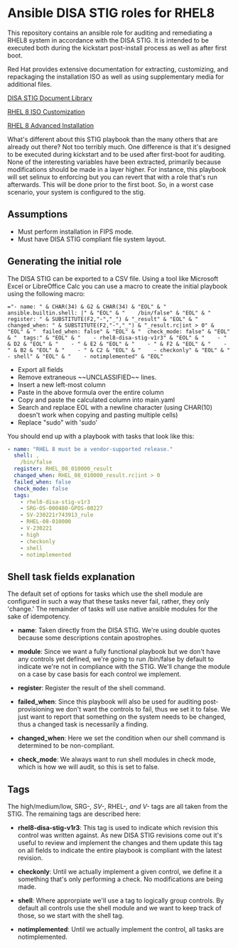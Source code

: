 # Ansible DISA STIG roles for RHEL8

This repository contains an ansible role for auditing and remediating a RHEL8 system in accordance with the DISA STIG. It is intended to be executed both during the kickstart post-install process as well as after first boot.

Red Hat provides extensive documentation for extracting, customizing, and repackaging the installation ISO as well as using supplementary media for additional files.

[DISA STIG Document Library](https://public.cyber.mil/stigs/downloads/)

[RHEL 8 ISO Customization](https://access.redhat.com/solutions/60959)

[RHEL 8 Advanced Installation](https://access.redhat.com/documentation/en-us/red_hat_enterprise_linux/8/html/performing_an_advanced_rhel_installation/index)

What's different about this STIG playbook than the many others that are already out there? Not too terribly much. One difference is that it's designed to be executed during kickstart and to be used after first-boot for auditing. None of the interesting variables have been extracted, primarily because modifications should be made in a layer higher. For instance, this playbook will set selinux to enforcing but you can revert that with a role that's run afterwards. This will be done prior to the first boot. So, in a worst case scenario, your system is configured to the stig.

## Assumptions

* Must perform installation in FIPS mode.
* Must have DISA STIG compliant file system layout.

## Generating the initial role

The DISA STIG can be exported to a CSV file. Using a tool like Microsoft Excel or LibreOffice Calc you can use a macro to create the initial playbook using the following macro:

```Excel
="- name: " & CHAR(34) & G2 & CHAR(34) & "EOL" & "  ansible.builtin.shell: |" & "EOL" & "    /bin/false" & "EOL" & "  register: " & SUBSTITUTE(F2,"-","_") & "_result" & "EOL" & "  changed_when: " & SUBSTITUTE(F2,"-","_") & "_result.rc|int > 0" & "EOL" & "  failed_when: false" & "EOL" & "  check_mode: false" & "EOL" & "  tags:" & "EOL" & "    - rhel8-disa-stig-v1r3" & "EOL" & "    - " & D2 & "EOL" & "    - " & E2 & "EOL" & "    - " & F2 & "EOL" & "    - " & B2 & "EOL" & "    - " & C2 & "EOL" & "    - checkonly" & "EOL" & "    - shell" & "EOL" & "    - notimplemented" & "EOL"
```

* Export all fields
* Remove extraneous \~\~UNCLASSIFIED\~\~ lines.
* Insert a new left-most column
* Paste in the above formula over the entire column
* Copy and paste the calculated column into main.yaml
* Search and replace EOL with a newline character (using CHAR(10) doesn't work when copying and pasting multiple cells)
* Replace "sudo" with 'sudo'

You should end up with a playbook with tasks that look like this:

```yaml
- name: "RHEL 8 must be a vendor-supported release."
  shell: ,
    /bin/false
  register: RHEL_08_010000_result
  changed_when: RHEL_08_010000_result.rc|int > 0
  failed_when: false
  check_mode: false
  tags:
    - rhel8-disa-stig-v1r3
    - SRG-OS-000480-GPOS-00227
    - SV-230221r743913_rule
    - RHEL-08-010000
    - V-230221
    - high
    - checkonly
    - shell
    - notimplemented
```

## Shell task fields explanation

The default set of options for tasks which use the shell module are configured in such a way that these tasks never fail, rather, they only 'change.' The remainder of tasks will use native ansible modules for the sake of idempotency.

- **name**: Taken directly from the DISA STIG. We're using double quotes because some descriptions contain apostrophes.

- **module**: Since we want a fully functional playbook but we don't have any controls yet defined, we're going to run /bin/false by default to indicate we're not in compliance with the STIG. We'll change the module on a case by case basis for each control we implement.

- **register**: Register the result of the shell command.

- **failed_when**: Since this playbook will also be used for auditing post-provisioning we don't want the controls to fail, thus we set it to false. We just want to report that something on the system needs to be changed, thus a changed task is necessarily a finding.

- **changed_when**: Here we set the condition when our shell command is determined to be non-compliant.

- **check_mode**: We always want to run shell modules in check mode, which is how we will audit, so this is set to false.

## Tags

The high/medium/low, SRG-*, SV-*, RHEL-*, and V-* tags are all taken from the STIG. The remaining tags are described here:

- **rhel8-disa-stig-v1r3**: This tag is used to indicate which revision this control was written against. As new DISA STIG revisions come out it's useful to review and implement the changes and them update this tag on all fields to indicate the entire playbook is compliant with the latest revision.

- **checkonly**: Until we actually implement a given control, we define it a something that's only performing a check. No modifications are being made.

- **shell**: Where approrpiate we'll use a tag to logically group controls. By default all controls use the shell module and we want to keep track of those, so we start with the shell tag.

- **notimplemented**: Until we actually implement the control, all tasks are notimplemented.

